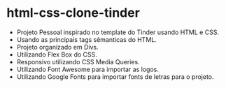 # html-css-clone-tinder
- Projeto Pessoal inspirado no template do Tinder usando HTML e CSS.
- Usando as principais tags sêmanticas do HTML.
- Projeto organizado em Divs. 
- Utilizando Flex Box do CSS.
- Responsivo utilizando CSS Media Queries.
- Utilizando Font Awesome para importar as logos.
- Utilizando Google Fonts para importar fonts de letras para o projeto.

